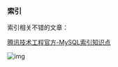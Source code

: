 ### 索引

索引相关不错的文章：

[腾讯技术工程官方-MySQL索引知识点](https://cloud.tencent.com/developer/article/1761267)

![img](https://ask.qcloudimg.com/http-save/170434/srii53ck8t.png?imageView2/2/w/1620)

